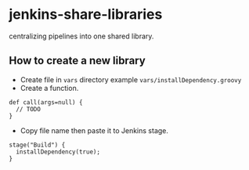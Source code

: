 # jenkins-share-libraries
centralizing pipelines into one shared library.

## How to create a new library

- Create file in `vars` directory example `vars/installDependency.groovy`
- Create a function.
```
def call(args=null) {
  // TODO
}
```
- Copy file name then paste it to Jenkins stage.
```
stage("Build") {
  installDependency(true);
}
```
